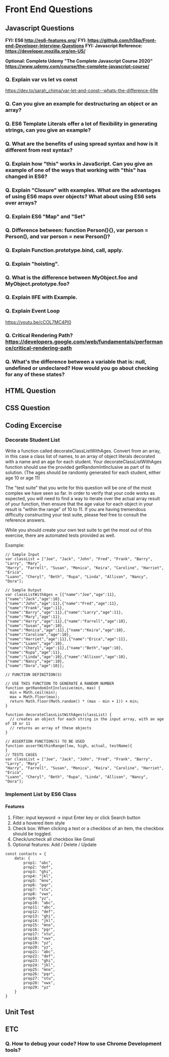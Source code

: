 # Front End Questions

## Javascript Questions 

**FYI: ES6 <http://es6-features.org/>**
**FYI: <https://github.com/h5bp/Front-end-Developer-Interview-Questions>**
**FYI: Javascript Reference: https://developer.mozilla.org/en-US/**

**Optional: Complete Udemy "The Complete Javascript Course 2020" <https://www.udemy.com/course/the-complete-javascript-course/>**

### Q. Explain var vs let vs const

<https://dev.to/sarah_chima/var-let-and-const--whats-the-difference-69e>

### Q. Can you give an example for destructuring an object or an array?

### Q. ES6 Template Literals offer a lot of flexibility in generating strings, can you give an example?

### Q. What are the benefits of using spread syntax and how is it different from rest syntax?

### Q. Explain how "this" works in JavaScript. Can you give an example of one of the ways that working with "this" has changed in ES6?

### Q. Explain "Closure" with examples. What are the advantages of using ES6 maps over objects? What about using ES6 sets over arrays? 

### Q. Explain ES6 "Map" and "Set"

### Q. Difference between: function Person(){}, var person = Person(), and var person = new Person()?

### Q. Explain Function.prototype.bind, call, apply.

### Q. Explain "hoisting".

### Q. What is the difference between MyObject.foo and MyObject.prototype.foo?

### Q. Explain IIFE with Example.

### Q. Explain Event Loop

<https://youtu.be/cCOL7MC4Pl0>

### Q. Critical Rendering Path? <https://developers.google.com/web/fundamentals/performance/critical-rendering-path>

### Q. What's the difference between a variable that is: null, undefined or undeclared? How would you go about checking for any of these states?

## HTML Question

## CSS Question

## Coding Excercise

### Decorate Student List

Write a function called decorateClassListWithAges. Convert from an array, in this case a class list of names, to an array of object literals decorated with a name and an age for each student. Your decorateClassListWithAges function should use the provided getRandomIntInclusive as part of its solution. (The ages should be randomly generated for each student, either age 10 or age 11)

The "test suite" that you write for this question will be one of the most complex we have seen so far. In order to verify that your code works as expected, you will need to find a way to iterate over the actual array result of your function, then ensure that the age value for each object in your result is "within the range" of 10 to 11. If you are having tremendous difficulty constructing your test suite, please feel free to consult the reference answers.

While you should create your own test suite to get the most out of this exercise, there are automated tests provided as well.

Example:

```
// Sample Input
var classList = ["Joe", "Jack", "John", "Fred", "Frank", "Barry", "Larry", "Mary",
"Harry", "Farrell", "Susan", "Monica", "Keira", "Caroline", "Harriet", "Erica",
"Luann", "Cheryl", "Beth", "Rupa", "Linda", "Allison", "Nancy", "Dora"];

// Sample Output
var classListWithAges = [{"name":"Joe","age":11},{"name":"Jack","age":10},
{"name":"John","age":11},{"name":"Fred","age":11},{"name":"Frank","age":11},
{"name":"Barry","age":11},{"name":"Larry","age":11},{"name":"Mary","age":11},
{"name":"Harry","age":11},{"name":"Farrell","age":10},{"name":"Susan","age":10},
{"name":"Monica","age":11},{"name":"Keira","age":10},{"name":"Caroline","age":10},
{"name":"Harriet","age":11},{"name":"Erica","age":11},{"name":"Luann","age":10},
{"name":"Cheryl","age":11},{"name":"Beth","age":10},{"name":"Rupa","age":11},
{"name":"Linda","age":10},{"name":"Allison","age":10},{"name":"Nancy","age":10},
{"name":"Dora","age":10}];

// FUNCTION DEFINITION(S)

// USE THIS FUNCTION TO GENERATE A RANDOM NUMBER
function getRandomIntInclusive(min, max) {
  min = Math.ceil(min);
  max = Math.floor(max);
  return Math.floor(Math.random() * (max - min + 1)) + min;
}

function decorateClassListWithAges(classList) {
  // creates an object for each string in the input array, with an age of 10 or 11
  // returns an array of these objects
}

// ASSERTION FUNCTION(S) TO BE USED
function assertWithinRange(low, high, actual, testName){
}
// TESTS CASES
var classList = ["Joe", "Jack", "John", "Fred", "Frank", "Barry", "Larry", "Mary",
"Harry", "Farrell", "Susan", "Monica", "Keira", "Caroline", "Harriet", "Erica",
"Luann", "Cheryl", "Beth", "Rupa", "Linda", "Allison", "Nancy", "Dora"];

``` 

### Implement List by ES6 Class

#### Features

1. Filter: input keyword -> input Enter key or click Search button
2. Add a hovered item style
3. Check box: When clicking a text or a checkbox of an item, the checkbox should be toggled.
4. Check/uncheck all checkbox like Gmail
5. Optional features: Add / Delete / Update

```
const contacts = {
    data: {
        prop1: "abc",
        prop2: "def",
        prop3: "ghi",
        prop4: "jkl",
        prop5: "mno",
        prop6: "pqr",
        prop7: "stu",
        prop8: "vwx",
        prop9: "yz",
        prop10: "abc",
        prop11: "abc",
        prop12: "def",
        prop13: "ghi",
        prop14: "jkl",
        prop15: "mno",
        prop16: "pqr",
        prop17: "stu",
        prop18: "vwx",
        prop19: "yz",
        prop20: "yz",
        prop21: "abc",
        prop22: "def",
        prop23: "ghi",
        prop24: "jkl",
        prop25: "mno",
        prop26: "pqr",
        prop27: "stu",
        prop28: "vwx",
        prop29: "yz"
    }
}
```

## Unit Test 

## ETC

### Q. How to debug your code? How to use Chrome Development tools?